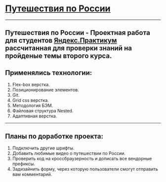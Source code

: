 # [Путешествия по России](https://millioneri.github.io/russian-travel/index.html) 
------ 
__Путешествия по России__ - Проектная работа для студентов [Яндекс.Практикум](https://praktikum.yandex.ru/) рассчитанная для проверки знаний на пройденые темы второго курса. 
------ 
## Применялись технологии: 
1. Flex-box верстка.
2. Позиционирование элементов.
3. Git.
4. Grid css верстка.
5. Методология БЭМ.
6. Файловая структура Nested.
7. Адаптивная верстка. 

------ 
## Планы по доработке проекта: 
1. Подключить другие шрифты.
2. Добавить любимые видео о путешествии по России.
3. Проверить код на кроссбраузерность и дописать все вендорные префиксы.
4. Задизайнить форму, через которую пользователи смогут отправить вам комментарий.